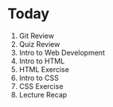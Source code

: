 # Today

1. Git Review
2. Quiz Review
3. Intro to Web Development
4. Intro to HTML
5. HTML Exercise
6. Intro to CSS
7. CSS Exercise
8. Lecture Recap